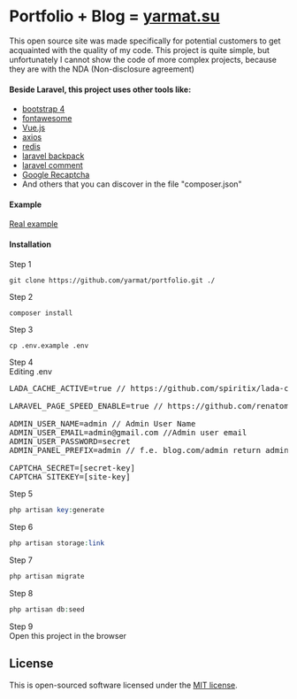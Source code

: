 # Portfolio + Blog = [yarmat.su](https://yarmat.su)

This open source site was made specifically for potential customers to get acquainted with the quality of my code. This project is quite simple, but unfortunately I cannot show the code of more complex projects, because they are with the NDA (Non-disclosure agreement)

#### Beside Laravel, this project uses other tools like:
* [bootstrap 4](https://getbootstrap.com/)
* [fontawesome](https://fontawesome.com)
* [Vue.js](https://vuejs.org)
* [axios](https://github.com/axios/axios)
* [redis](https://redis.io)
* [laravel backpack](https://backpackforlaravel.com)
* [laravel comment](https://yarmat.su/en/portfolio/item/paket-kommentariev-dlya-laravel)
* [Google Recaptcha](https://www.google.com/recaptcha)
* And others that you can discover in the file "composer.json"

#### Example
[Real example](https://yarmat.su)

#### Installation
Step 1
```
git clone https://github.com/yarmat/portfolio.git ./
```

Step 2 
```php
composer install
```

Step 3
```
cp .env.example .env
```

Step 4 <br>
Editing .env
<pre>
LADA_CACHE_ACTIVE=true // https://github.com/spiritix/lada-cache

LARAVEL_PAGE_SPEED_ENABLE=true // https://github.com/renatomarinho/laravel-page-speed

ADMIN_USER_NAME=admin // Admin User Name
ADMIN_USER_EMAIL=admin@gmail.com //Admin user email
ADMIN_USER_PASSWORD=secret
ADMIN_PANEL_PREFIX=admin // f.e. blog.com/admin return admin panel

CAPTCHA_SECRET=[secret-key]
CAPTCHA_SITEKEY=[site-key]
</pre>

Step 5 
```php
php artisan key:generate
```

Step 6
```php
php artisan storage:link
```

Step 7
```php
php artisan migrate
```

Step 8
```php
php artisan db:seed
```

Step 9 <br />
Open this project in the browser

## License

This is open-sourced software licensed under the [MIT license](https://opensource.org/licenses/MIT).
